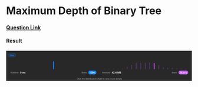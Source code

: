 # Maximum Depth of Binary Tree

#### [Question Link](https://leetcode.com/problems/maximum-depth-of-binary-tree/)

#### Result
![result](Result.png)